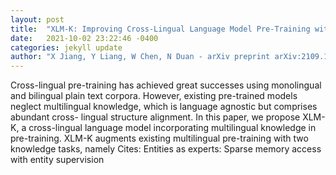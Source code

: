 ```yaml
---
layout: post
title:  "XLM-K: Improving Cross-Lingual Language Model Pre-Training with Multilingual Knowledge"
date:   2021-10-02 23:22:46 -0400
categories: jekyll update
author: "X Jiang, Y Liang, W Chen, N Duan - arXiv preprint arXiv:2109.12573, 2021"
---
```

Cross-lingual pre-training has achieved great successes using monolingual and bilingual plain text corpora. However, existing pre-trained models neglect multilingual knowledge, which is language agnostic but comprises abundant cross- lingual structure alignment. In this paper, we propose XLM-K, a cross-lingual language model incorporating multilingual knowledge in pre-training. XLM-K augments existing multilingual pre-training with two knowledge tasks, namely Cites: Entities as experts: Sparse memory access with entity supervision